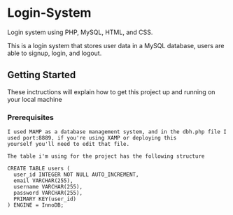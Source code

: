 # Login-System
Login system using PHP, MySQL, HTML, and CSS.

This is a login system that stores user data in a MySQL database, users are able to signup, login, and logout.

## Getting Started

These inctructions will explain how to get this project up and running on your local machine

### Prerequisites

```
I used MAMP as a database management system, and in the dbh.php file I used port:8889, if you're using XAMP or deploying this
yourself you'll need to edit that file.

The table i'm using for the project has the following structure

CREATE TABLE users (
  user_id INTEGER NOT NULL AUTO_INCREMENT,
  email VARCHAR(255),
  username VARCHAR(255),
  password VARCHAR(255),
  PRIMARY KEY(user_id)
) ENGINE = InnoDB;

